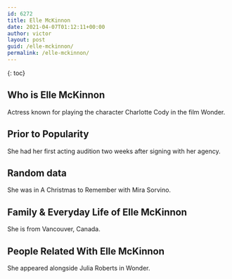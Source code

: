 ```yaml
---
id: 6272
title: Elle McKinnon
date: 2021-04-07T01:12:11+00:00
author: victor
layout: post
guid: /elle-mckinnon/
permalink: /elle-mckinnon/
---
```



{: toc}


## Who is Elle McKinnon



Actress known for playing the character Charlotte Cody in the film Wonder.

                
                
                
## Prior to Popularity



She had her first acting audition two weeks after signing with her agency.

                
                
                
## Random data



She was in A Christmas to Remember with Mira Sorvino.

                
                
                
## Family & Everyday Life of Elle McKinnon



She is from Vancouver, Canada.

                
                
                
## People Related With Elle McKinnon



She appeared alongside Julia Roberts in Wonder.

                
              
            
          
          
          